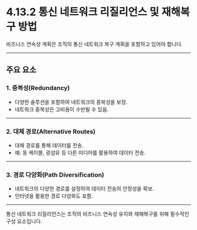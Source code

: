 # 4.13.2 통신 네트워크 리질리언스 및 재해복구 방법

비즈니스 연속성 계획은 조직의 통신 네트워크 복구 계획을 포함하고 있어야 합니다.

---

## 주요 요소

### 1. **중복성(Redundancy)**
- 다양한 솔루션을 포함하여 네트워크의 중복성을 보장.
- 네트워크 중복성은 고비용이 수반될 수 있음.

---

### 2. **대체 경로(Alternative Routes)**
- 대체 경로를 통해 데이터를 전송.
- 예: 동 케이블, 광섬유 등 다른 미디어를 활용하여 데이터 전송.

---

### 3. **경로 다양화(Path Diversification)**
- 네트워크의 다양한 경로를 설정하여 데이터 전송의 안정성을 확보.
- 인터넷을 활용한 경로 다양화도 포함.

---

통신 네트워크 리질리언스는 조직의 비즈니스 연속성 유지와 재해복구를 위해 필수적인 구성 요소입니다.

